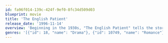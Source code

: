 ```yaml
---
id: fa96f014-139c-424f-9ef0-8fc34d509d03
blueprint: movie
title: 'The English Patient'
release_date: '1996-11-14'
overview: 'Beginning in the 1930s, "The English Patient" tells the story of Count Almásy who is a Hungarian map maker employed by the Royal Geographical Society to chart the vast expanses of the Sahara Desert along with several other prominent explorers. As World War II unfolds, Almásy enters into a world of love, betrayal, and politics that is later revealed in a series of flashbacks while Almásy is on his death bed after being horribly burned in a plane crash.'
genres: '[{"id": 18, "name": "Drama"}, {"id": 10749, "name": "Romance"}, {"id": 10752, "name": "War"}]'
---
```

